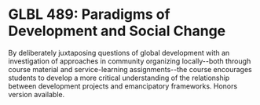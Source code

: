# GLBL 489: Paradigms of Development and Social Change

By deliberately juxtaposing questions of global development with an investigation of approaches in community organizing locally--both through course material and service-learning assignments--the course encourages students to develop a more critical understanding of the relationship between development projects and emancipatory frameworks. Honors version available.